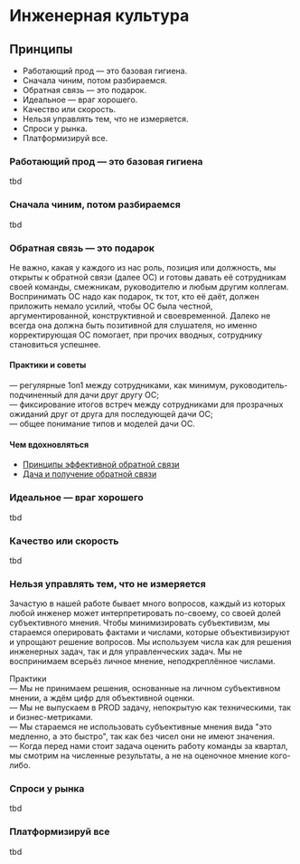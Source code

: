 # Инженерная культура

## Принципы

- Работающий прод — это базовая гигиена.
- Сначала чиним, потом разбираемся.
- Обратная связь — это подарок.
- Идеальное — враг хорошего.
- Качество или скорость.
- Нельзя управлять тем, что не измеряется.
- Спроси у рынка.
- Платформизируй все.

### Работающий прод — это базовая гигиена

tbd

### Сначала чиним, потом разбираемся

tbd

### Обратная связь — это подарок

Не важно, какая у каждого из нас роль, позиция или должность, мы открыты к обратной связи (далее ОС) и готовы давать её сотрудникам своей команды, смежникам, руководителю и любым другим коллегам. Воспринимать ОС надо как подарок, тк тот, кто её даёт, должен приложить немало усилий, чтобы ОС была честной, аргументированной, конструктивной и своевременной. Далеко не всегда она должна быть позитивной для слушателя, но именно корректирующая ОС помогает, при прочих вводных, сотруднику становиться успешнее.


#### Практики и советы

— регулярные 1on1 между сотрудниками, как минимум, руководитель-подчиненный для дачи друг другу ОС;  
— фиксирование итогов встреч между сотрудниками для прозрачных ожиданий друг от друга для последующей дачи ОС;  
— общее понимание типов и моделей дачи ОС.


#### Чем вдохновляться

- [Принципы эффективной обратной связи](https://practicum.yandex.ru/blog/kak-davat-i-prinimat-obratnuyu-svyaz/#principy)
- [Дача и получение обратной связи](https://tlroadmap.io/self-skills/communications/feedback.html)





### Идеальное — враг хорошего

tbd

### Качество или скорость

tbd

### Нельзя управлять тем, что не измеряется

Зачастую в нашей работе бывает много вопросов, каждый из которых любой инженер может интерпретировать по-своему, со своей долей субъективного мнения. Чтобы минимизировать субъективизм, мы стараемся оперировать фактами и числами, которые объективизируют и упрощают решение вопросов. Мы используем числа как для решения инженерных задач, так и для управленческих задач. Мы не воспринимаем всерьёз личное мнение, неподкреплённое числами.

Практики  
— Мы не принимаем решения, основанные на личном субъективном мнении, а ждём цифр для объективной оценки.  
— Мы не выпускаем в PROD задачу, непокрытую как техническими, так и бизнес-метриками.  
— Мы стараемся не использовать субъективные мнения вида "это медленно, а это быстро", так как без чисел они не имеют значения.  
— Когда перед нами стоит задача оценить работу команды за квартал, мы смотрим на численные результаты, а не на оценочное мнение кого-либо.

### Спроси у рынка

tbd

### Платформизируй все

tbd
